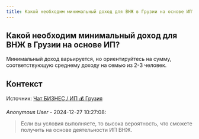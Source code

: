 ```yaml
---
title: Какой необходим минимальный доход для ВНЖ в Грузии на основе ИП?
---
```


## Какой необходим минимальный доход для ВНЖ в Грузии на основе ИП?

Минимальный доход варьируется, но ориентируйтесь на сумму, соответствующую среднему доходу на семью из 2-3 человек.

## Контекст

Источник: [Чат БИЗНЕС / ИП 💰 Грузия](https://t.me/ip_ge)

_Anonymous User_ - 2024-12-27 10:27:08:

> Если вы условия выполняете, то высока вероятность, что сможете получить на основе деятельности ИП ВНЖ.
